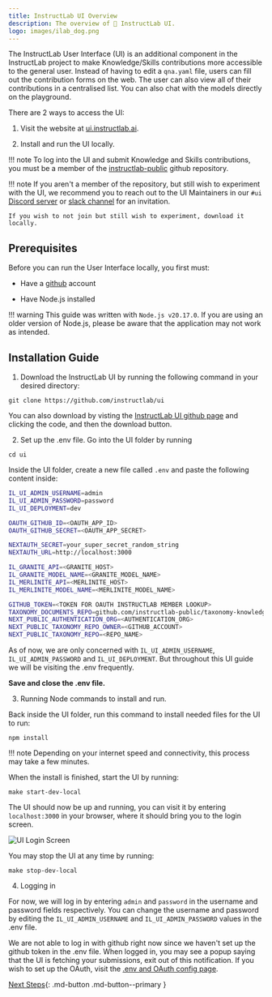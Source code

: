 ```yaml
---
title: InstructLab UI Overview
description: The overview of 🐶 InstructLab UI.
logo: images/ilab_dog.png
---
```


The InstructLab User Interface (UI) is an additional component in the InstructLab project to make Knowledge/Skills 
contributions more accessible to the general user. Instead of having to edit a `qna.yaml` file,
users can fill out the contribution forms on the web. The user can also view all of their contributions in a
centralised list. You can also chat with the models directly on the playground.

There are 2 ways to access the UI:

1. Visit the website at [ui.instructlab.ai](https://ui.instructlab.ai/).

2. Install and run the UI locally.


!!! note
    To log into the UI and submit Knowledge and Skills contributions, you must be a member of the [instructlab-public](https://github.com/instructlab-public) github repository.

!!! note
    If you aren't a member of the repository, but still wish to experiment with the UI, we recommend you to reach out to the UI Maintainers in our `#ui` [Discord server](https://instructlab.ai/discord) or [slack channel](https://join.slack.com/t/instruct-lab/shared_invite/zt-2kieyqiz9-zhXSxGnXk6uL_f3hVbD53g) for an invitation.
    
    If you wish to not join but still wish to experiment, download it locally.

## Prerequisites 

Before you can run the User Interface locally, you first must: 

* Have a [github](https://github.com/) account

* Have Node.js installed

!!! warning
    This guide was written with `Node.js v20.17.0`. If you are using an older version of Node.js, please be aware that the application
    may not work as intended. 

## Installation Guide

1) Download the InstructLab UI by running the following command in your desired directory:

`git clone https://github.com/instructlab/ui`

You can also download by visting the [InstructLab UI github page](https://github.com/instructlab/ui) and clicking the code, and then the download button.

2) Set up the .env file. Go into the UI folder by running

`cd ui`

Inside the UI folder, create a new file called `.env` and paste the following content inside:

```bash
IL_UI_ADMIN_USERNAME=admin
IL_UI_ADMIN_PASSWORD=password
IL_UI_DEPLOYMENT=dev

OAUTH_GITHUB_ID=<OAUTH_APP_ID>
OAUTH_GITHUB_SECRET=<OAUTH_APP_SECRET>

NEXTAUTH_SECRET=your_super_secret_random_string
NEXTAUTH_URL=http://localhost:3000

IL_GRANITE_API=<GRANITE_HOST>
IL_GRANITE_MODEL_NAME=<GRANITE_MODEL_NAME>
IL_MERLINITE_API=<MERLINITE_HOST>
IL_MERLINITE_MODEL_NAME=<MERLINITE_MODEL_NAME>

GITHUB_TOKEN=<TOKEN FOR OAUTH INSTRUCTLAB MEMBER LOOKUP>
TAXONOMY_DOCUMENTS_REPO=github.com/instructlab-public/taxonomy-knowledge-docs
NEXT_PUBLIC_AUTHENTICATION_ORG=<AUTHENTICATION_ORG>
NEXT_PUBLIC_TAXONOMY_REPO_OWNER=<GITHUB_ACCOUNT>
NEXT_PUBLIC_TAXONOMY_REPO=<REPO_NAME>
```

As of now, we are only concerned with `IL_UI_ADMIN_USERNAME`, `IL_UI_ADMIN_PASSWORD` and `IL_UI_DEPLOYMENT`. But throughout this UI guide we will be visiting the .env frequently. 

__Save and close the .env file.__

3) Running Node commands to install and run.

Back inside the UI folder, run this command to install needed files for the UI to run:

`npm install`

!!! note
    Depending on your internet speed and connectivity, this process may take a few minutes.

When the install is finished, start the UI by running:

`make start-dev-local` 

The UI should now be up and running, you can visit it by entering `localhost:3000` in your browser, where it should bring you to the login screen.

![UI Login Screen](../images/user-interface/ui_login_screen.png)

You may stop the UI at any time by running:

`make stop-dev-local`

4) Logging in 

For now, we will log in by entering `admin` and `password` in the username and password fields respectively. You can change the username and password by editing the `IL_UI_ADMIN_USERNAME` and `IL_UI_ADMIN_PASSWORD` values in the .env file.

We are not able to log in with github right now since we haven't set up the github token in the .env file. When logged in, you may see a popup saying that the UI is fetching your submissions, exit out of this notification. If you wish to set up the OAuth, visit the [.env and OAuth config page](/user-interface/env_oauth_config/).

[Next Steps](/user-interface/playground_chat/){: .md-button .md-button--primary }

